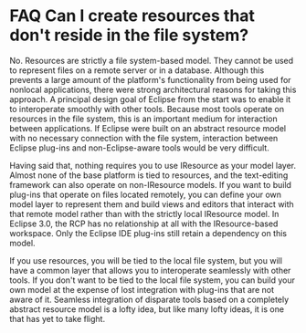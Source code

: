 

FAQ Can I create resources that don't reside in the file system?
================================================================

No. Resources are strictly a file system-based model. They cannot be used to represent files on a remote server or in a database. Although this prevents a large amount of the platform's functionality from being used for nonlocal applications, there were strong architectural reasons for taking this approach. A principal design goal of Eclipse from the start was to enable it to interoperate smoothly with other tools. Because most tools operate on resources in the file system, this is an important medium for interaction between applications. If Eclipse were built on an abstract resource model with no necessary connection with the file system, interaction between Eclipse plug-ins and non-Eclipse-aware tools would be very difficult.

  
Having said that, nothing requires you to use IResource as your model layer. Almost none of the base platform is tied to resources, and the text-editing framework can also operate on non-IResource models. If you want to build plug-ins that operate on files located remotely, you can define your own model layer to represent them and build views and editors that interact with that remote model rather than with the strictly local IResource model. In Eclipse 3.0, the RCP has no relationship at all with the IResource-based workspace. Only the Eclipse IDE plug-ins still retain a dependency on this model.

  
If you use resources, you will be tied to the local file system, but you will have a common layer that allows you to interoperate seamlessly with other tools. If you don't want to be tied to the local file system, you can build your own model at the expense of lost integration with plug-ins that are not aware of it. Seamless integration of disparate tools based on a completely abstract resource model is a lofty idea, but like many lofty ideas, it is one that has yet to take flight.

